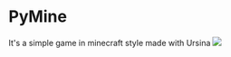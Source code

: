 # PyMine 
It's a simple game in minecraft style made with Ursina
![ ](https://github.com/ElkaProgrammer/PyMine/edit/main/Preview.png/)
